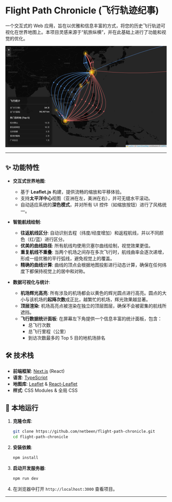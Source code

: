 # Flight Path Chronicle (飞行轨迹纪事)

一个交互式的 Web 应用，旨在以优雅和信息丰富的方式，将您的历史飞行轨迹可视化在世界地图上。本项目灵感来源于“航旅纵横”，并在此基础上进行了功能和视觉的优化。

![项目截图](./screenshot.png)

---

## ✨ 功能特性

- **交互式世界地图**:
  - 基于 **Leaflet.js** 构建，提供流畅的缩放和平移体验。
  - 支持**太平洋中心**视图（亚洲在左，美洲在右），并可无缝水平滚动。
  - 自动适应系统的**深色模式**，并对所有 UI 控件（如缩放按钮）进行了风格统一。

- **智能航线绘制**:
  - **往返航线区分**: 自动识别去程（纬度/经度增加）和返程航线，并以不同颜色（红/蓝）进行区分。
  - **优美的曲线路径**: 所有航线均使用贝塞尔曲线绘制，视觉效果更佳。
  - **重复航线不重叠**: 当两个机场之间存在多次飞行时，航线曲率会逐次递增，形成一组优雅的平行弧线，避免视觉上的覆盖。
  - **精确的曲线计算**: 曲线的顶点会根据地图投影进行动态计算，确保在任何纬度下都保持视觉上的居中和对称。

- **数据可视化与统计**:
  - **机场辉光高亮**: 所有涉及的机场都会以黄色的辉光圆点进行高亮。圆点的大小与该机场的**起降次数**成正比，越繁忙的机场，辉光效果越显著。
  - **顶层渲染**: 机场高亮点被渲染在独立的顶层图层，确保不会被密集的航线所遮挡。
  - **飞行数据统计面板**: 在屏幕左下角提供一个信息丰富的统计面板，包含：
    - 总飞行次数
    - 总飞行里程（公里）
    - 到访次数最多的 Top 5 目的地机场排名

## 🛠️ 技术栈

- **前端框架**: [Next.js](https://nextjs.org/) (React)
- **语言**: [TypeScript](https://www.typescriptlang.org/)
- **地图库**: [Leaflet](https://leafletjs.com/) & [React-Leaflet](https://react-leaflet.js.org/)
- **样式**: CSS Modules & 全局 CSS

## 🚀 本地运行

1.  **克隆仓库**:
    ```bash
    git clone https://github.com/netbeen/flight-path-chronicle.git
    cd flight-path-chronicle
    ```

2.  **安装依赖**:
    ```bash
    npm install
    ```

3.  **启动开发服务器**:
    ```bash
    npm run dev
    ```

4.  在浏览器中打开 `http://localhost:3000` 查看项目。

---